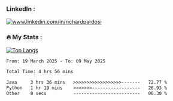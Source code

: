 

<h3>LinkedIn :</h3>
<div id="badges">
  <a href="https://www.linkedin.com/in/richardpardosi/">
    <img src="https://img.shields.io/badge/LinkedIn-blue?style=for-the-badge&logo=linkedin&logoColor=white" alt="www.linkedin.com/in/richardpardosi"/>
  </a>
</div>

### :fire: My Stats :
[![Top Langs](https://github-readme-stats.vercel.app/api/top-langs/?username=RichardPardosi&layout=compact&theme=vision-friendly-dark)](https://github.com/RichardPardosi)



<!--START_SECTION:waka-->

```txt
From: 19 March 2025 - To: 09 May 2025

Total Time: 4 hrs 56 mins

Java     3 hrs 36 mins   >>>>>>>>>>>>>>>>>>-------   72.77 %
Python   1 hr 19 mins    >>>>>>>------------------   26.93 %
Other    0 secs          -------------------------   00.30 %
```

<!--END_SECTION:waka-->